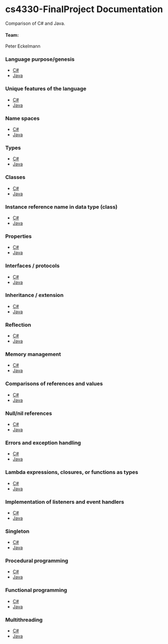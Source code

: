 # cs4330-FinalProject Documentation

Comparison of C# and Java.

#### Team: 
  Peter Eckelmann

### Language purpose/genesis
  - [C#](https://github.com/pje279/cs4330-FinalProject/blob/master/01%20-%20Language%20purpose/Language%20purpose-C%23PlaceHolder.txt)
  - [Java](https://github.com/pje279/cs4330-FinalProject/blob/master/01%20-%20Language%20purpose/Language%20purpose-JavaPlaceHolder.txt)

### Unique features of the language
  - [C#](https://github.com/pje279/cs4330-FinalProject/blob/master/02%20-%20Unique%20features/Unique%20features-C%23PlaceHolder.txt)
  - [Java](https://github.com/pje279/cs4330-FinalProject/blob/master/02%20-%20Unique%20features/Unique%20features-JavaPlaceHolder.txt)

### Name spaces
  - [C#](https://github.com/pje279/cs4330-FinalProject/blob/master/03%20-%20Name%20spaces/Name%20spaces-C%23PlaceHolder.txt)
  - [Java](https://github.com/pje279/cs4330-FinalProject/blob/master/03%20-%20Name%20spaces/Name%20spaces-JavaPlaceHolder.txt)

### Types
  - [C#](https://github.com/pje279/cs4330-FinalProject/blob/master/04%20-%20Types/Types-C%23PlaceHolder.txt)
  - [Java](https://github.com/pje279/cs4330-FinalProject/blob/master/04%20-%20Types/Types-JavaPlaceHolder.txt)

### Classes
  - [C#](https://github.com/pje279/cs4330-FinalProject/blob/master/05%20-%20Classes/Classes-C%23PlaceHolder.txt)
  - [Java](https://github.com/pje279/cs4330-FinalProject/blob/master/05%20-%20Classes/Classes-JavaPlaceHolder.txt)

### Instance reference name in data type (class)
  - [C#](https://github.com/pje279/cs4330-FinalProject/blob/master/06%20-%20Instance%20reference%20name%20in%20data%20type%20(class)/Instance%20reference%20name%20in%20data%20type%20(class)-C%23PlaceHolder.txt)
  - [Java](https://github.com/pje279/cs4330-FinalProject/blob/master/06%20-%20Instance%20reference%20name%20in%20data%20type%20(class)/Instance%20reference%20name%20in%20data%20type%20(class)JavaPlaceHolder.txt)

### Properties
  - [C#](https://github.com/pje279/cs4330-FinalProject/blob/master/07%20-%20Properties/Properties-C%23PlaceHolder.txt)
  - [Java](https://github.com/pje279/cs4330-FinalProject/blob/master/07%20-%20Properties/Properties-JavaPlaceHolder.txt)

### Interfaces / protocols
  - [C#](https://github.com/pje279/cs4330-FinalProject/blob/master/08%20-%20Interfaces/Interfaces-C%23PlaceHolder.txt)
  - [Java](https://github.com/pje279/cs4330-FinalProject/blob/master/08%20-%20Interfaces/Interfaces-C%23PlaceHolder.txt)

### Inheritance / extension
  - [C#](https://github.com/pje279/cs4330-FinalProject/blob/master/09%20-%20Inheritence%20-%20extension/Inheritence%20-%20extension-C%23PlaceHolder.txt)
  - [Java](https://github.com/pje279/cs4330-FinalProject/blob/master/09%20-%20Inheritence%20-%20extension/Inheritence%20-%20extension-JavaPlaceHolder.txt)

### Reflection
  - [C#](https://github.com/pje279/cs4330-FinalProject/blob/master/10%20-%20Reflection/Reflection-C%23PlaceHolder.txt)
  - [Java](https://github.com/pje279/cs4330-FinalProject/blob/master/10%20-%20Reflection/Reflection-JavaPlaceHolder.txt)

### Memory management
  - [C#](https://github.com/pje279/cs4330-FinalProject/blob/master/11%20-%20Memory%20management/Memory%20management-C%23PlaceHolder.txt)
  - [Java](https://github.com/pje279/cs4330-FinalProject/blob/master/11%20-%20Memory%20management/Memory%20management-JavaPlaceHolder.txt)

### Comparisons of references and values
  - [C#](https://github.com/pje279/cs4330-FinalProject/blob/master/12%20-%20Comparisons%20of%20references%20and%20values/Comparisons%20of%20references%20and%20values-C%23PlaceHolder.txt)
  - [Java](https://github.com/pje279/cs4330-FinalProject/blob/master/12%20-%20Comparisons%20of%20references%20and%20values/Comparisons%20of%20references%20and%20values-JavaPlaceHolder.txt)

### Null/nil references
  - [C#](https://github.com/pje279/cs4330-FinalProject/blob/master/13%20-%20Null%20references/Null%20references-C%23PlaceHolder.txt)
  - [Java](https://github.com/pje279/cs4330-FinalProject/blob/master/13%20-%20Null%20references/Null%20references-JavaPlaceHolder.txt)

### Errors and exception handling
  - [C#](https://github.com/pje279/cs4330-FinalProject/blob/master/14%20-%20Errors%20and%20exception%20handling/Errors%20and%20exception%20handling-C%23PlaceHolder.txt)
  - [Java](https://github.com/pje279/cs4330-FinalProject/blob/master/14%20-%20Errors%20and%20exception%20handling/Errors%20and%20exception%20handling-JavaPlaceHolder.txt)

### Lambda expressions, closures, or functions as types
  - [C#](https://github.com/pje279/cs4330-FinalProject/blob/master/15%20-%20Lambda%20expressions%2C%20closures%2C%20or%20functions%20as%20types/Lambda%20expressions%2C%20closures%2C%20or%20functions%20as%20types-C%23PlaceHolder.txt)
  - [Java](https://github.com/pje279/cs4330-FinalProject/blob/master/15%20-%20Lambda%20expressions%2C%20closures%2C%20or%20functions%20as%20types/Lambda%20expressions%2C%20closures%2C%20or%20functions%20as%20types-JavaPlaceHolder.txt)

### Implementation of listeners and event handlers
  - [C#](https://github.com/pje279/cs4330-FinalProject/blob/master/16%20-%20Implementation%20of%20listeners%20and%20event%20handlers/Implementation%20of%20listeners%20and%20event%20handlers-C%23PlaceHolder.txt)
  - [Java](https://github.com/pje279/cs4330-FinalProject/blob/master/16%20-%20Implementation%20of%20listeners%20and%20event%20handlers/Implementation%20of%20listeners%20and%20event%20handlers-JavaPlaceHolder.txt)

### Singleton
  - [C#](https://github.com/pje279/cs4330-FinalProject/blob/master/17%20-%20Singleton/Singleton-C%23PlaceHolder.txt)
  - [Java](https://github.com/pje279/cs4330-FinalProject/blob/master/17%20-%20Singleton/Singleton.java)

### Procedural programming
  - [C#](https://github.com/pje279/cs4330-FinalProject/blob/master/18%20-%20Procedural%20programming/Procedural%20programming-C%23PlaceHolder.txt)
  - [Java](https://github.com/pje279/cs4330-FinalProject/blob/master/18%20-%20Procedural%20programming/Procedural%20programming-JavaPlaceHolder.txt)

### Functional programming
  - [C#](https://github.com/pje279/cs4330-FinalProject/blob/master/19%20-%20Functional%20programming/Functional%20programming-C%23PlaceHolder.txt)
  - [Java](https://github.com/pje279/cs4330-FinalProject/blob/master/19%20-%20Functional%20programming/Functional%20programming-JavaPlaceHolder.txt)

### Multithreading
  - [C#](https://github.com/pje279/cs4330-FinalProject/blob/master/20%20-%20Multithreading/Multithreading-C%23PlaceHolder.txt)
  - [Java](https://github.com/pje279/cs4330-FinalProject/blob/master/20%20-%20Multithreading/Multithreading-JavaPlaceHolder.txt)
